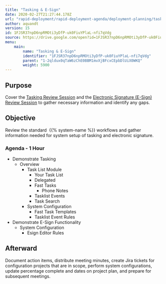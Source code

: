 ```yaml
---
title: "Tasking & E-Sign"
date: 2020-02-27T21:27:44.178Z
url: "rapid-deployment/rapid-deployment-agenda/deployment-planning/tasking-and-e-sign.html"
author: aquandt
version: 15
id: 1FJSR37npD6npRMOti3yDfP-uk0FiuYPlaL-nfi7qVdg
source: https://drive.google.com/open?id=1FJSR37npD6npRMOti3yDfP-uk0FiuYPlaL-nfi7qVdg
menu:
    main:
        name: "Tasking & E-Sign"
        identifier: "1FJSR37npD6npRMOti3yDfP-uk0FiuYPlaL-nfi7qVdg"
        parent: "1-2qldux0qTaW6zChE0BBM1mvXjBFcxCEpbDlUiX0WKQ"
        weight: 5900
---
```

## Purpose

Cover the [Tasking Review Session](../../review-sessions/review-session-tasking.html) and the [Electronic Signature (E-Sign) Review Session](../../review-sessions/review-session-e-sign.html) to gather necessary information and identify any gaps.

## Objective

Review the standard  {{% system-name %}} workflows and gather information needed for system setup of tasking and electronic signature.

### Agenda - 1 Hour

* Demonstrate Tasking
    * Overview
        * Task List Module
            * Your Task List
            * Delegated
            * Fast Tasks
                * Phone Notes
            * Tasklist Events
            * Task Search
        * System Configuration
            * Fast Task Templates
            * Tasklist Event Rules
* Demonstrate E-Sign Functionality
    * System Configuration
        * Esign Editor Rules

## Afterward

Document action items, distribute meeting minutes, create Jira tickets for configuration projects that are in scope, perform system configurations, update percentage complete and dates on project plan, and prepare for subsequent meetings.

